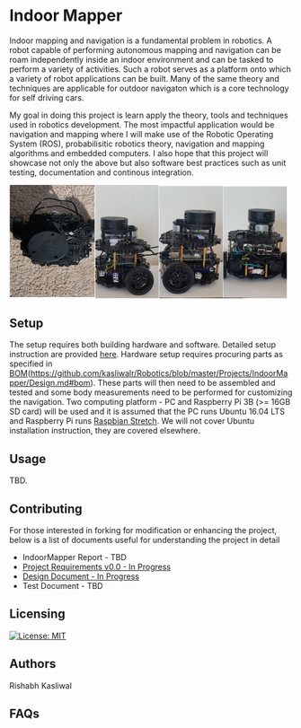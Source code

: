 # Indoor Mapper
Indoor mapping and navigation is a fundamental problem in robotics. A robot capable of performing autonomous mapping and navigation can be roam independently inside an indoor environment and can be tasked to perform a variety of activities. Such a robot serves as a platform onto which a variety of robot applications can be built. Many of the same theory and techniques are applicable for outdoor navigaton which is a core technology for self driving cars. 

My goal in doing this project is learn apply the theory, tools and techniques used in robotics development. The most impactful application would be navigation and mapping where I will make use of the Robotic Operating System (ROS), probabilisitic robotics theory, navigation and mapping algorithms and embedded computers. I also hope that this project will showcase not only the above but also software best practices such as unit testing, documentation and continous integration. 


![picture of IndoorMapper with sensor labels](images/indoor_mapper.jpg)


## Setup
The setup requires both building hardware and software. Detailed setup instruction are provided [here](./Setup.md). Hardware setup requires procuring parts as specified in [BOM](design/Design/#bom)(https://github.com/kasliwalr/Robotics/blob/master/Projects/IndoorMapper/Design.md#bom). These parts will then need to be assembled and tested and some body measurements need to be performed for customizing the navigation. Two computing platform - PC and Raspberry Pi 3B (>= 16GB SD card) will be used and it is assumed that the PC runs Ubuntu 16.04 LTS and Raspberry Pi runs [Raspbian Stretch](https://www.raspberrypi.org/downloads/raspbian/). We will not cover Ubuntu installation instruction, they are covered elsewhere. 

## Usage
TBD. 
<!--
- add gif showing demo 
-->

## Contributing
For those interested in forking for modification or enhancing the project, below is a list of documents useful for understanding the project in detail
- IndoorMapper Report - TBD
- [Project Requirements v0.0 - In Progress](Requirements.md)
- [Design Document - In Progress](Design.md)
- Test Document - TBD

## Licensing
[![License: MIT](https://img.shields.io/badge/License-MIT-yellow.svg)](https://opensource.org/licenses/MIT)
## Authors
Rishabh Kasliwal

## FAQs


